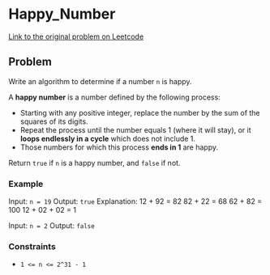 # Happy_Number

[Link to the original problem on Leetcode](https://leetcode.com/problems/happy-number/)

## Problem

Write an algorithm to determine if a number `n` is happy.

A **happy number** is a number defined by the following process:

- Starting with any positive integer, replace the number by the sum of the squares of its digits.
- Repeat the process until the number equals 1 (where it will stay), or it **loops endlessly in a cycle** which does not include 1.
- Those numbers for which this process **ends in 1** are happy.

Return `true` if `n` is a happy number, and `false` if not.
### Example

Input: `n = 19`
Output: `true`
Explanation:
12 + 92 = 82
82 + 22 = 68
62 + 82 = 100
12 + 02 + 02 = 1

Input: `n = 2`
Output: `false`

### Constraints

- `1 <= n <= 2^31 - 1`